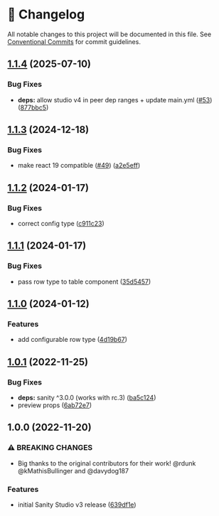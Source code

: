 <!-- markdownlint-disable --><!-- textlint-disable -->

# 📓 Changelog

All notable changes to this project will be documented in this file. See
[Conventional Commits](https://conventionalcommits.org) for commit guidelines.

## [1.1.4](https://github.com/sanity-io/table/compare/v1.1.3...v1.1.4) (2025-07-10)

### Bug Fixes

- **deps:** allow studio v4 in peer dep ranges + update main.yml ([#53](https://github.com/sanity-io/table/issues/53)) ([877bbc5](https://github.com/sanity-io/table/commit/877bbc54cb1e0a010f6d554175f4c7194f5946e7))

## [1.1.3](https://github.com/sanity-io/table/compare/v1.1.2...v1.1.3) (2024-12-18)

### Bug Fixes

- make react 19 compatible ([#49](https://github.com/sanity-io/table/issues/49)) ([a2e5eff](https://github.com/sanity-io/table/commit/a2e5effbab9fff9feb598685f163b8a1cdb25d24))

## [1.1.2](https://github.com/sanity-io/table/compare/v1.1.1...v1.1.2) (2024-01-17)

### Bug Fixes

- correct config type ([c911c23](https://github.com/sanity-io/table/commit/c911c23cdafb6c6ec659ab4a081c8d76db4536c5))

## [1.1.1](https://github.com/sanity-io/table/compare/v1.1.0...v1.1.1) (2024-01-17)

### Bug Fixes

- pass row type to table component ([35d5457](https://github.com/sanity-io/table/commit/35d545728ad97419ee7cc7b0bb674bc5e8844a85))

## [1.1.0](https://github.com/sanity-io/table/compare/v1.0.1...v1.1.0) (2024-01-12)

### Features

- add configurable row type ([4d19b67](https://github.com/sanity-io/table/commit/4d19b67197a8507aeb6125020020d7467286c7bb))

## [1.0.1](https://github.com/sanity-io/table/compare/v1.0.0...v1.0.1) (2022-11-25)

### Bug Fixes

- **deps:** sanity ^3.0.0 (works with rc.3) ([ba5c124](https://github.com/sanity-io/table/commit/ba5c124daa0dafe66b2755e861ecb91ec3c1a705))
- preview props ([6ab72e7](https://github.com/sanity-io/table/commit/6ab72e76c400d9c1a5c6e073df79bb34e25b1990))

## 1.0.0 (2022-11-20)

### ⚠ BREAKING CHANGES

- Big thanks to the original contributors for their work!
  @rdunk @kMathisBullinger and @davydog187

### Features

- initial Sanity Studio v3 release ([639df1e](https://github.com/sanity-io/table/commit/639df1ee074d6e7b46291c66f49382ee20da62d3))
